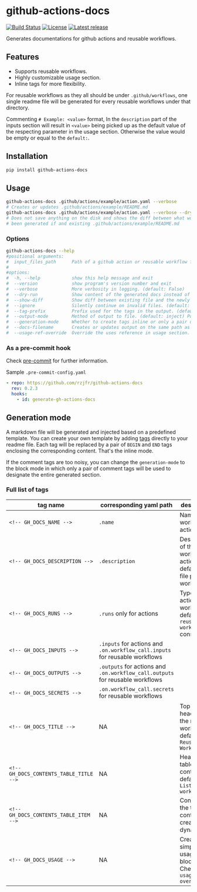 # github-actions-docs

[![Build Status](https://github.com/rzjfr/github-actions-docs/workflows/build/badge.svg)](https://github.com/rzjfr/github-actions-docs/actions) [![License](https://img.shields.io/github/license/rzjfr/github-actions-docs)](https://github.com/rzjfr/github-actions-docs/blob/master/LICENSE) [![Latest release](https://img.shields.io/github/v/release/rzjfr/github-actions-docs)](https://github.com/rzjfr/github-actions-docs/releases)

Generates documentations for github actions and reusable workflows.

## Features

- Supports reusable workflows.
- Highly customizable usage section.
- Inline tags for more flexibility.

For reusable workflows as they all should be under `.github/workflows`, one single
readme file will be generated for every reusable workflows under that directory.

Commenting `# Example: <value>` format, In the `description` part of the inputs
section will result in `<value>` being picked up as the default value of the
respecting parameter in the usage section. Otherwise the value would be empty
or equal to the `default:`.

## Installation

```bash
pip install github-actions-docs
```

## Usage

```bash
github-actions-docs .github/actions/example/action.yaml --verbose
# Creates or updates .github/actions/example/README.md
github-actions-docs .github/actions/example/action.yaml --verbose --dry-run --show-diff
# Does not save anything on the disk and shows the diff between what would have
# been generated if and existing .github/actions/example/README.md
```

### Options

```bash
github-actions-docs --help
#positional arguments:
#  input_files_path      Path of a github action or reusable workflow file(s).
#
#options:
#  -h, --help            show this help message and exit
#  --version             show program's version number and exit
#  --verbose             More verbosity in logging. (default: False)
#  --dry-run             Show content of the generated docs instead of writing it. (default: False)
#  --show-diff           Show diff between existing file and the newly generated one. (default: False)
#  --ignore              Silently continue on invalid files. (default: False)
#  --tag-prefix          Prefix used for the tags in the output. (default: GH_DOCS)
#  --output-mode         Method of output to file. (default: inject) Possible values: [replace, inject]
#  --generation-mode     Whether to create tags inline or only a pair of tags. (default: inline) Possible values: [inline, block]
#  --docs-filename       Creates or updates output on the same path as the input. (default: README.md)
#  --usage-ref-override  Override the uses reference in usage section. By default latest tag or current branch name will be used.
```

### As a pre-commit hook

Check [pre-commit](https://github.com/pre-commit/pre-commit) for further information.

Sample `.pre-commit-config.yaml`

```yaml
- repo: https://github.com/rzjfr/github-actions-docs
  rev: 0.2.3
  hooks:
    - id: generate-gh-actions-docs
```

## Generation mode

A markdown file will be generated and injected based on a predefined template. You
can create your own template by adding [tags](#full-list-of-tags) directly to your
readme file. Each tag will be replaced by a pair of `BEGIN` and `END` tags enclosing
the corresponding content. That's the inline mode.

If the comment tags are too noisy, you can change the `generation-mode` to the block
mode in which only a pair of comment tags will be used to designate the entire
generated section.

### Full list of tags

| tag name                                | corresponding yaml path                                                       | description                                                                   | type               |
| --------------------------------------- | ----------------------------------------------------------------------------- | ----------------------------------------------------------------------------- | ------------------ |
| `<!-- GH_DOCS_NAME -->`                 | `.name`                                                                       | Name of the workflow or action                                                | both               |
| `<!-- GH_DOCS_DESCRIPTION -->`          | `.description`                                                                | Description of the workflow or action defaults to file path in workflows      | both               |
| `<!-- GH_DOCS_RUNS -->`                 | `.runs` only for actions                                                      | Type of the action, in workflows it defaults to `reusable workflow` constant  | both               |
| `<!-- GH_DOCS_INPUTS -->`               | `.inputs` for actions and `.on.workflow_call.inputs` for reusable workflows   |                                                                               | both               |
| `<!-- GH_DOCS_OUTPUTS -->`              | `.outputs` for actions and `.on.workflow_call.outputs` for reusable workflows |                                                                               | both               |
| `<!-- GH_DOCS_SECRETS -->`              | `.on.workflow_call.secrets` for reusable workflows                            |                                                                               | reusable workflows |
| `<!-- GH_DOCS_TITLE -->`                | NA                                                                            | Top level header for the reusable workflows, defaults to `Reusable Workflows` | reusable workflows |
| `<!-- GH_DOCS_CONTENTS_TABLE_TITLE -->` | NA                                                                            | Header of table of contents, defaults to `List of workflows`                  | reusable workflows |
| `<!-- GH_DOCS_CONTENTS_TABLE_ITEM -->`  | NA                                                                            | Content of the table of contents, created dynamically.                        | reusable workflows |
| `<!-- GH_DOCS_USAGE -->`                | NA                                                                            | Creates simple usage block. Check `--usage-ref-override`                      | both               |
